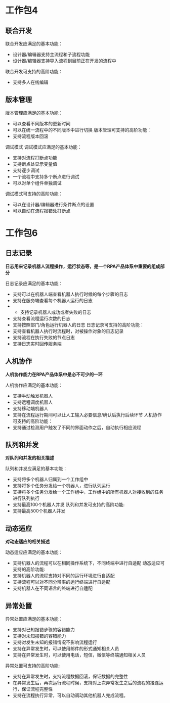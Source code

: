 
# 工作包4
## 联合开发

联合开发应满足的基本功能：
* 设计器/编辑器支持主流程和子流程功能
* 设计器/编辑器支持导入流程到目前正在开发的流程中

联合开发可支持的高阶功能：
* 支持多人在线编辑
## 版本管理
版本管理应满足的基本功能：
* 可以查看不同版本的更新时间
* 可以在统一流程中的不同版本中进行切换
版本管理可支持的高阶功能：
* 支持流程版本回滚

调试模式
调试模式应满足的基本功能：
* 支持对流程打断点功能
* 支持断点处显示变量值
* 支持逐步调试
* 一个流程中支持多个断点进行调试
* 可以对单个组件单独调试

调试模式可支持的高阶功能：
* 可以在设计器/编辑器进行条件断点的设置
* 可以自动在流程报错处打断点




# 工作包6

## 日志记录

**日志用来记录机器人流程操作，运行状态等，是一个RPA产品体系中重要的组成部分**

日志记录应满足的基本功能：
* 支持可以在机器人端查看机器人执行时候的每个步骤的日志
* 支持在服务端查看每个机器人运行的日志
* * 支持记录机器人成功或者失败的日志
* 支持查看流程运行次数的日志
* 支持按照部门/角色运行机器人的日志
日志记录可支持的高阶功能：
* 支持查看机器人执行时流程时，对被操作对象的日志记录
* 支持流程在执行失败的节点日志
* 支持日志实时回传服务端
## 人机协作
**人机协作能力在RPA产品体系中是必不可少的一环**

人机协作应满足的基本功能：
* 支持手动触发机器人
* 支持远程调度机器人
* 支持移动端机器人
* 支持在流程运行期间可以让人工输入必要信息/确认后执行后续环节
人机协作可支持的高阶功能：
* 支持通过检测用户触发了不同的界面动作之后，自动执行相应流程
## 队列和并发
**对队列和并发的相关描述**

队列和并发应满足的基本功能：
* 支持将多个机器人归属到一个工作组中
* 支持将多个任务分发给一个机器人，进行队列运行
* 支持将多个任务分发给一个工作组中，工作组中的所有机器人对接收到的任务进行队列执行
* 支持最高100个机器人并发
队列和并发可支持的高阶功能:
* 支持最高500个机器人并发
## 动态适应
**对动态适应的相关描述**

动态适应应满足的基本功能：
* 支持机器人的流程可以在相同操作系统下，不同终端中进行自适配
动态适应可支持的高阶功能:
* 支持机器人的流程支持对不同的运行环境进行自适配
* 支持流程可以对不同分辨率的运行终端进行自适配
* 支持机器人在不同语言的终端进行自适配
## 异常处置
异常处置应满足的基本功能：
* 支持对已知报错步骤的容错能力
* 支持对未知报错的容错能力
* 支持对发生未知的报错情况不影响流程运行
* 支持在异常发生时，可以使用邮件的形式通知相关人员
* 支持在异常发生时，可以使用电话，短信，微信等终端通知相关人员

异常处置可支持的高阶功能:
* 支持在异常发生时，支持流程数据回滚，保证数据的完整性
* 在异常发生后，再次运行流程时候，支持对上次异常发生之后的流程的接连运行，保证流程完整性
* 支持在流程执行异常，可以自动调动其他机器人完成流程。




